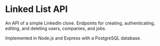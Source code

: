 # Linked List API

An API of a simple LinkedIn clone.  Endpoints for creating, authenticating, editing, and deleting users, companies, and jobs.

Implemented in Node.js and Express with a PostgreSQL database.

